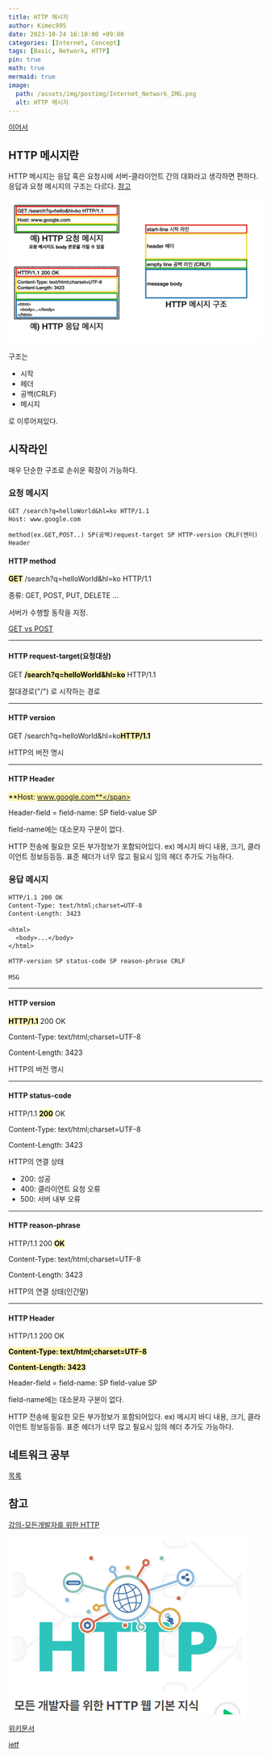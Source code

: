 ```yaml
---
title: HTTP 메시지
author: Kimec995
date: 2023-10-24 16:10:00 +09:00
categories: [Internet, Concept]
tags: [Basic, Network, HTTP]
pin: true
math: true
mermaid: true
image: 
  path: /assets/img/postimg/Internet_Network_IMG.png
  alt: HTTP 메시지
---
```


[이어서](https://kimec995.github.io/posts/HTTP-Concept/)

## HTTP 메시지란
HTTP 메시지는 응답 혹은 요청시에 서버-클라이언트 간의 대화라고 생각하면 편하다. 응답과 요청 메시지의 구조는 다르다. [참고](https://datatracker.ietf.org/doc/html/rfc7230#section-3)

![image.png](\assets\img\postimg\Internet_Network\Internet_Network_09.png)

구조는
- 시작
- 헤더
- 공백(CRLF)
- 메시지

로 이루어져있다.

## 시작라인

매우 단순한 구조로 손쉬운 확장이 가능하다.

### 요청 메시지

```
GET /search?q=helloWorld&hl=ko HTTP/1.1
Host: www.google.com
```

```
method(ex.GET,POST..) SP(공백)request-target SP HTTP-version CRLF(엔터)
Header
```

#### HTTP method

<span style="color:black; background-color:#fff5b1;">**GET**</span> /search?q=helloWorld&hl=ko HTTP/1.1

종류: GET, POST, PUT, DELETE ...

서버가 수행할 동작을 지정.

[GET vs POST](https://kimec995.github.io/posts/GET-vs-POST/)

---

#### HTTP request-target(요청대상)

GET <span style="color:black; background-color:#fff5b1;">**/search?q=helloWorld&hl=ko**</span> HTTP/1.1

절대경로("/") 로 시작하는 경로

---

#### HTTP version

GET /search?q=helloWorld&hl=ko<span style="color:black; background-color:#fff5b1;">**HTTP/1.1**</span> 

HTTP의 버전 명시

---

#### HTTP Header

<span style="color:black; background-color:#fff5b1;">**Host: www.google.com**</span>

Header-field = field-name: SP field-value SP

field-name에는 대소문자 구분이 없다.

HTTP 전송에 필요한 모든 부가정보가 포함되어있다. ex) 메시지 바디 내용, 크기, 클라이언트 정보등등등. 표준 헤더가 너무 많고 필요시 임의 헤더 추가도 가능하다.

### 응답 메시지

```
HTTP/1.1 200 OK
Content-Type: text/html;charset=UTF-8
Content-Length: 3423

<html>
  <body>...</body>
</html>
```

```
HTTP-version SP status-code SP reason-phrase CRLF

MSG
```

---

#### HTTP version

<span style="color:black; background-color:#fff5b1;">**HTTP/1.1**</span>  200 OK

Content-Type: text/html;charset=UTF-8

Content-Length: 3423

HTTP의 버전 명시

---

#### HTTP status-code

HTTP/1.1 <span style="color:black; background-color:#fff5b1;">**200**</span> OK

Content-Type: text/html;charset=UTF-8

Content-Length: 3423

HTTP의 연결 상태

- 200: 성공
- 400: 클라이언트 요청 오류
- 500: 서버 내부 오류

---

#### HTTP reason-phrase

HTTP/1.1 200 <span style="color:black; background-color:#fff5b1;">**OK**</span>

Content-Type: text/html;charset=UTF-8

Content-Length: 3423

HTTP의 연결 상태(인간말)

---

#### HTTP Header

HTTP/1.1 200 OK

<span style="color:black; background-color:#fff5b1;">**Content-Type: text/html;charset=UTF-8**</span>

<span style="color:black; background-color:#fff5b1;">**Content-Length: 3423**</span>

Header-field = field-name: SP field-value SP

field-name에는 대소문자 구분이 없다.

HTTP 전송에 필요한 모든 부가정보가 포함되어있다. ex) 메시지 바디 내용, 크기, 클라이언트 정보등등등. 표준 헤더가 너무 많고 필요시 임의 헤더 추가도 가능하다.

## 네트워크 공부

[목록](https://kimec995.github.io/categories/internet/)

## 참고

[강의-모든개발자를 위한 HTTP](https://www.inflearn.com/course/http-%EC%9B%B9-%EB%84%A4%ED%8A%B8%EC%9B%8C%ED%81%AC/dashboard)

![image.png](\assets\img\postimg\Internet_Network\Internet_Network_00.png)

[위키문서](https://ko.wikipedia.org/wiki/%ED%86%B5%ED%95%A9_%EC%9E%90%EC%9B%90_%EC%8B%9D%EB%B3%84%EC%9E%90)

[ietf](https://www.ietf.org/rfc/rfc3986.txt)